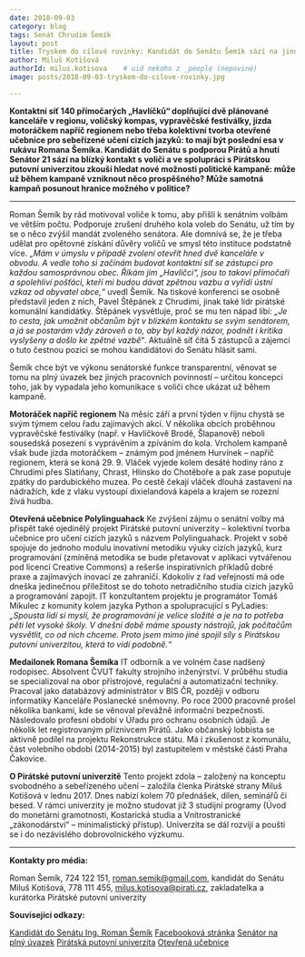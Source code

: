 ```yaml
---
date: 2018-09-03
category: blog
tags: Senát Chrudim Šemík
layout: post
title: Tryskem do cílové rovinky: Kandidát do Senátu Šemík sází na jinou formu komunikace s voliči
author: Miluš Kotišová
authorId: milus.kotisova    # uid nekoho z _people (nepoviné)
image: posts/2018-09-03-tryskem-do-cilove-rovinky.jpg

---
```


**Kontaktní síť 140 přímočarých „Havlíčků“ doplňující dvě plánované kanceláře v regionu, voličský kompas, vypravěčské festiválky, jízda motoráčkem napříč regionem nebo třeba kolektivní tvorba otevřené učebnice pro sebeřízené učení cizích jazyků: to mají být poslední esa v rukávu Romana Šemíka. Kandidát do Senátu s podporou Pirátů a hnutí Senátor 21 sází na blízký kontakt s voliči a ve spolupráci s Pirátskou putovní univerzitou zkouší hledat nové možnosti politické kampaně: může už během kampaně vzniknout něco prospěšného? Může samotná kampaň posunout hranice možného v politice?**

---

Roman Šemík by rád motivoval voliče k tomu, aby přišli k senátním volbám ve větším počtu.
Podporuje zrušení druhého kola voleb do Senátu, už tím by se o něco zvýšil mandát zvoleného
senátora. Ale domnívá se, že je třeba udělat pro opětovné získání důvěry voličů ve smysl této
instituce podstatně více. _„Mám v úmyslu v případě zvolení otevřít hned dvě kanceláře v obvodu. A
vedle toho si začínám budovat kontaktní síť se zástupci pro každou samosprávnou obec. Říkám jim
„Havlíčci“, jsou to takoví přímočaří a spolehliví pošťáci, kteří mi budou dávat zpětnou vazbu a
vyřídí ústní vzkaz od obyvatel obce,“_ uvedl Šemík. Na tiskové konferenci se osobně představil jeden
z nich, Pavel Štěpánek z Chrudimi, jinak také lídr pirátské komunální kandidátky. Štěpánek
vysvětluje, proč se mu ten nápad líbí: _„Je to cesta, jak umožnit občanům být v blízkém kontaktu se
svým senátorem, a já se postarám vždy zároveň o to, aby byl každý názor, podnět i kritika
vyslyšeny a došlo ke zpětné vazbě“_. Aktuálně síť čítá 5 zástupců a zájemci o tuto čestnou pozici se
mohou kandidátovi do Senátu hlásit sami.

Šemík chce být ve výkonu senátorské funkce transparentní, věnovat se tomu na plný úvazek bez
jiných pracovních povinností – určitou koncepci toho, jak by vypadala jeho komunikace s voliči
chce ukázat už během kampaně.

**Motoráček napříč regionem**
Na měsíc září a první týden v říjnu chystá se svým týmem celou řadu zajímavých akcí. V několika
obcích proběhnou vypravěčské festiválky (např. v Havlíčkově Brodě, Šlapanově) neboli sousedská
posezení s vyprávěním a zpíváním do kola. Vrcholem kampaně však bude jízda motoráčkem –
známým pod jménem Hurvínek – napříč regionem, která se koná 29. 9. Vláček vyjede kolem desáté
hodiny ráno z Chrudimi přes Slatiňany, Chrast, Hlinsko do Chotěboře a pak zase poputuje zpátky
do pardubického muzea. Po cestě čekají vláček dlouhá zastavení na nádražích, kde z vlaku vystoupí
dixielandová kapela a krajem se rozezní živá hudba.

**Otevřená učebnice Polylinguahack**
Ke zvýšení zájmu o senátní volby má přispět také ojedinělý projekt Pirátské putovní univerzity –
kolektivní tvorba učebnice pro učení cizích jazyků s názvem Polylinguahack. Projekt v sobě spojuje
do jednoho modulu inovativní metodiku výuky cizích jazyků, kurz programování (zmíněná
metodika se bude přetavovat v aplikaci vytvářenou pod licencí Creative Commons) a rešerše
inspirativních příkladů dobré praxe a zajímavých inovací ze zahraničí. Kdokoliv z řad veřejnosti má
ode dneška jedinečnou příležitost se do tohoto netradičního studia cizích jazyků a programování
zapojit.
IT konzultantem projektu je programátor Tomáš Mikulec z komunity kolem jazyka Python a
spolupracující s PyLadies: _„Spousta lidí si myslí, že programování je velice složité a je na to
potřeba pěti let vysoké školy. V dnešní době máme spousty nástrojů, jak počítačům vysvětlit, co od
nich chceme. Proto jsem mimo jiné spojil síly s Pirátskou putovní univerzitou, která to vidí
podobně.“_

**Medailonek Romana Šemíka**
IT odborník a ve volném čase nadšený rodopisec. Absolvent ČVUT fakulty strojního inženýrství. V
průběhu studia se specializoval na obor přístrojové, regulační a automatizační techniky. Pracoval
jako databázový administrátor v BIS ČR, později v odboru informatiky Kanceláře Poslanecké
sněmovny. Po roce 2000 pracovně prošel několika bankami, kde se věnoval převážně informační
bezpečnosti. Následovalo profesní období v Úřadu pro ochranu osobních údajů. Je několik let
registrovaným příznivcem Pirátů. Jako občanský lobbista se aktivně podílel na projektu
Rekonstrukce státu. Má i zkušenost z komunálu, část volebního období (2014-2015) byl
zastupitelem v městské části Praha Čakovice.

**O Pirátské putovní univerzitě**
Tento projekt zdola – založený na konceptu svobodného a sebeřízeného učení – založila členka
Pirátské strany Miluš Kotišová v lednu 2017. Dnes nabízí kolem 70 přednášek, dílen, seminářů či
besed. V rámci univerzity je možno studovat již 3 studijní programy (Úvod do monetární
gramotnosti, Kostarická studia a Vnitrostranické „zákonodárství“ – minimalistický přístup).
Univerzita se dál rozvíjí a pouští se i do nezávislého dobrovolnického výzkumu.

--------------

**Kontakty pro média:**

Roman Šemík, 724 122 151, roman.semik@gmail.com, kandidát do Senátu
Miluš Kotišová, 778 111 455, milus.kotisova@pirati.cz, zakladatelka a kurátorka Pirátské putovní univerzity

**Související odkazy:**

[Kandidát do Senátu Ing. Roman Šemík](https://romansemik.cz)
[Facebooková stránka](https://facebook.com/SeSemikemDoSenatu)
[Senátor na plný úvazek](https://wiki.pirati.cz/regiony/vysocina/senatni-kampan-chrudim_44)
[Pirátská putovní univerzita](https://facebook.com/groups/257921767995854/)
[Otevřená učebnice](https://wiki.pirati.cz/regiony/vysocina/senatni-kampan-chrudim_44/polylinguahack)

